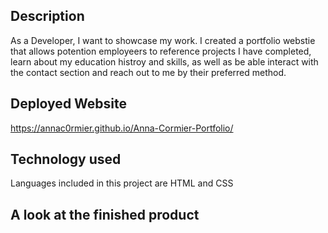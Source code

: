 <Anna-Cormier-Portfolio>

## Description ##



As a Developer, I want to showcase my work. 
I created a portfolio webstie that allows  potention employeers to reference projects I have completed, learn about my education histroy and skills, 
as well as be able interact with the contact section and reach out to me by their preferred method.


## Deployed Website ##

https://annac0rmier.github.io/Anna-Cormier-Portfolio/


## Technology used ##

Languages included in this project are HTML and CSS


## A look at the finished product ##



